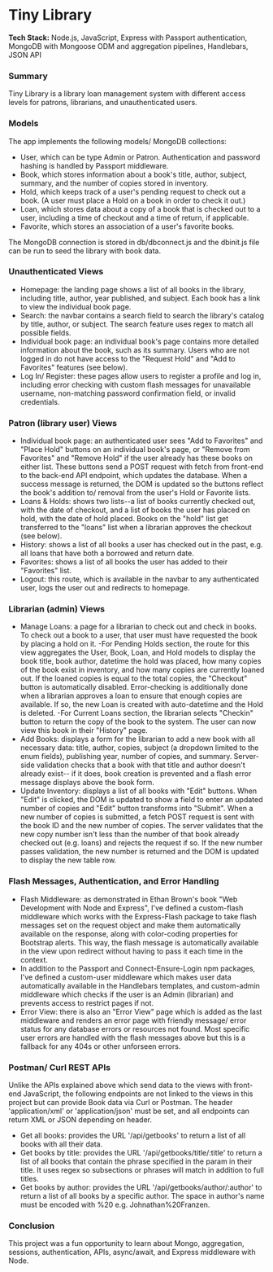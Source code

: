 # Tiny Library

**Tech Stack:** Node.js, JavaScript, Express with Passport authentication, MongoDB with Mongoose ODM and aggregation pipelines, Handlebars, JSON API

### Summary
Tiny Library is a library loan management system with different access levels for patrons, librarians, and unauthenticated users.

### Models
The app implements the following models/ MongoDB collections:
* User, which can be type Admin or Patron. Authentication and password hashing is handled by Passport middleware.
* Book, which stores information about a book's title, author, subject, summary, and the number of copies stored in inventory.
* Hold, which keeps track of a user's pending request to check out a book. (A user must place a Hold on a book in order to check it out.)
* Loan, which stores data about a copy of a book that is checked out to a user, including a time of checkout and a time of return, if applicable.
* Favorite, which stores an association of a user's favorite books.

The MongoDB connection is stored in db/dbconnect.js and the dbinit.js file can be run to seed the library with book data.

### Unauthenticated Views
* Homepage: the landing page shows a list of all books in the library, including title, author, year published, and subject. Each book has a link to view the individual book page.
* Search: the navbar contains a search field to search the library's catalog by title, author, or subject. The search feature uses regex to match all possible fields.
* Individual book page: an individual book's page contains more detailed information about the book, such as its summary. Users who are not logged in do not have access to the "Request Hold" and "Add to Favorites" features (see below).
* Log In/ Register: these pages allow users to register a profile and log in, including error checking with custom flash messages for unavailable username, non-matching password confirmation field, or invalid credentials.

### Patron (library user) Views
* Individual book page: an authenticated user sees "Add to Favorites" and "Place Hold" buttons on an individual book's page, or "Remove from Favorites" and "Remove Hold" if the user already has these books on either list. These buttons send a POST request with fetch from front-end to the back-end API endpoint, which updates the database. When a success message is returned, the DOM is updated so the buttons reflect the book's addition to/ removal from the user's Hold or Favorite lists.
* Loans & Holds: shows two lists--a list of books currently checked out, with the date of checkout, and a list of books the user has placed on hold, with the date of hold placed. Books on the "hold" list get transferred to the "loans" list when a librarian approves the checkout (see below).
* History: shows a list of all books a user has checked out in the past, e.g. all loans that have both a borrowed and return date.
* Favorites: shows a list of all books the user has added to their "Favorites" list.
* Logout: this route, which is available in the navbar to any authenticated user, logs the user out and redirects to homepage.

### Librarian (admin) Views
* Manage Loans: a page for a librarian to check out and check in books. To check out a book to a user, that user must have requested the book by placing a hold on it. 
-For Pending Holds section, the route for this view aggregates the User, Book, Loan, and Hold models to display the book title, book author, datetime the hold was placed, how many copies of the book exist in inventory, and how many copies are currently loaned out. If the loaned copies is equal to the total copies, the "Checkout" button is automatically disabled. Error-checking is additionally done when a librarian approves a loan to ensure that enough copies are available. If so, the new Loan is created with auto-datetime and the Hold is deleted.
-For Current Loans section, the librarian selects "Checkin" button to return the copy of the book to the system. The user can now view this book in their "History" page.
* Add Books: displays a form for the librarian to add a new book with all necessary data: title, author, copies, subject (a dropdown limited to the enum fields), publishing year, number of copies, and summary. Server-side validation checks that a book with that title and author doesn't already exist-- if it does, book creation is prevented and a flash error message displays above the book form.
* Update Inventory: displays a list of all books with "Edit" buttons. When "Edit" is clicked, the DOM is updated to show a field to enter an updated number of copies and "Edit" button transforms into "Submit". When a new number of copies is submitted, a fetch POST request is sent with the book ID and the new number of copies. The server validates that the new copy number isn't less than the number of that book already checked out (e.g. loans) and rejects the request if so. If the new number passes validation, the new number is returned and the DOM is updated to display the new table row.

### Flash Messages, Authentication, and Error Handling
* Flash Middleware: as demonstrated in Ethan Brown's book "Web Development with Node and Express", I've defined a custom-flash middleware which works with the Express-Flash package to take flash messages set on the request object and make them automatically available on the response, along with color-coding properties for Bootstrap alerts. This way, the flash message is automatically available in the view upon redirect without having to pass it each time in the context.
* In addition to the Passport and Connect-Ensure-Login npm packages, I've defined a custom-user middleware which makes user data automatically available in the Handlebars templates, and custom-admin middleware which checks if the user is an Admin (librarian) and prevents access to restrict pages if not.
* Error View: there is also an "Error View" page which is added as the last middleware and renders an error page with friendly message/ error status for any database errors or resources not found. Most specific user errors are handled with the flash messages above but this is a fallback for any 404s or other unforseen errors.

### Postman/ Curl REST APIs
Unlike the APIs explained above which send data to the views with front-end JavaScript, the following endpoints are not linked to the views in this project but can provide Book data via Curl or Postman. The header 'application/xml' or 'application/json' must be set, and all endpoints can return XML or JSON depending on header.
* Get all books: provides the URL '/api/getbooks' to return a list of all books with all their data.
* Get books by title: provides the URL '/api/getbooks/title/:title' to return a list of all books that contain the phrase specified in the param in their title. It uses regex so subsections or phrases will match in addition to full titles.
* Get books by author: provides the URL '/api/getbooks/author/:author' to return a list of all books by a specific author. The space in author's name must be encoded with %20 e.g. Johnathan%20Franzen.

### Conclusion
This project was a fun opportunity to learn about Mongo, aggregation, sessions, authentication, APIs, async/await, and Express middleware with Node.